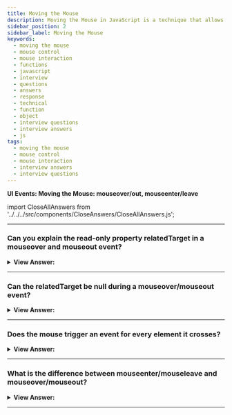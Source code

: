 ```yaml
---
title: Moving the Mouse
description: Moving the Mouse in JavaScript is a technique that allows you to move the mouse pointer. This is useful for interacting with the mouse. - JavaScript Interview Questions & Answers
sidebar_position: 2
sidebar_label: Moving the Mouse
keywords:
  - moving the mouse
  - mouse control
  - mouse interaction
  - functions
  - javascript
  - interview
  - questions
  - answers
  - response
  - technical
  - function
  - object
  - interview questions
  - interview answers
  - js
tags:
  - moving the mouse
  - mouse control
  - mouse interaction
  - interview answers
  - interview questions
---
```


<head>
  <title>Moving the Mouse | JavaScript Frontend Phone Interview</title>
</head>

**UI Events: Moving the Mouse: mouseover/out, mouseenter/leave**

import CloseAllAnswers from '../../../src/components/CloseAnswers/CloseAllAnswers.js';

<CloseAllAnswers />

---

### Can you explain the read-only property relatedTarget in a mouseover and mouseout event?

<details>
  <summary><strong>View Answer:</strong></summary>
  <div>
  <div><strong>Interview Response:</strong> During mouseover and mouseout events the relatedTarget property is relative to the element where the mouse entered and left the target element. For instance, a div is inside a body, and the mouse enters the div and back into the body. The body is the relatedTarget in this case.
    </div>
  </div>
</details>

---

### Can the relatedTarget be null during a mouseover/mouseout event?

<details>
  <summary><strong>View Answer:</strong></summary>
  <div>
  <div><strong>Interview Response:</strong> Yes, the relatedTarget property is nullable. That is normal because it implies that the mouse originated from outside the window rather than another element. Or that it walked out the window. When utilizing event.relatedTarget in our code, we should keep that option in mind. There are issues if we try to access event.relatedTarget.tagName.
    </div>
  </div>
</details>

---

### Does the mouse trigger an event for every element it crosses?

<details>
  <summary><strong>View Answer:</strong></summary>
  <div>
  <div><strong>Interview Response:</strong> No, the mousemove event triggers when the mouse moves. But that does not guarantee that every pixel leads to an event. The browser checks the mouse position from time to time. And if it notices changes then it triggers the events. Some DOM elements may get skipped if the visitor is moving the mouse extremely fast. That is good for performance because there may be many intermediate elements. We do not want to process in and out of each one.
    </div>
  </div>
</details>

---

### What is the difference between mouseenter/mouseleave and mouseover/mouseout?

<details>
  <summary><strong>View Answer:</strong></summary>
  <div>
  <div><strong>Interview Response:</strong> Events mouseenter/mouseleave are like mouseover/mouseout. They trigger when the mouse pointer enters/leaves the element. But there are two crucial differences. Transitions inside the element, to/from descendants, are not counted. Events mouseenter/mouseleave do not bubble.
    </div><br />
  <div><strong className="codeExample">Code Example:</strong><br /><br />

  <div></div>

```html
<div id="parent" onmouseenter="mouselog(event)" onmouseleave="mouselog(event)">
  <!-- parent -->
  <div id="child">child</div>
</div>
```

  </div>
  </div>
</details>

---
